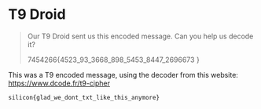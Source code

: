 # T9 Droid

> Our T9 Droid sent us this encoded message. Can you help us decode it?
> 
> 7454266{4523_93_3668_898_5453_8447_2696673 }

This was a T9 encoded message, using the decoder from this website: https://www.dcode.fr/t9-cipher

```
silicon{glad_we_dont_txt_like_this_anymore}
```